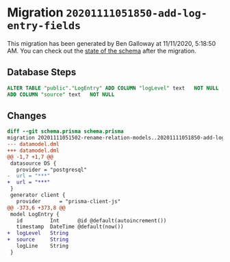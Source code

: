 # Migration `20201111051850-add-log-entry-fields`

This migration has been generated by Ben Galloway at 11/11/2020, 5:18:50 AM.
You can check out the [state of the schema](./schema.prisma) after the migration.

## Database Steps

```sql
ALTER TABLE "public"."LogEntry" ADD COLUMN "logLevel" text   NOT NULL ,
ADD COLUMN "source" text   NOT NULL 
```

## Changes

```diff
diff --git schema.prisma schema.prisma
migration 20201111051502-rename-relation-models..20201111051850-add-log-entry-fields
--- datamodel.dml
+++ datamodel.dml
@@ -1,7 +1,7 @@
 datasource DS {
   provider = "postgresql"
-  url = "***"
+  url = "***"
 }
 generator client {
   provider      = "prisma-client-js"
@@ -373,6 +373,8 @@
 model LogEntry {
   id         Int      @id @default(autoincrement())
   timestamp  DateTime @default(now())
+  logLevel   String
+  source     String
   logLine    String
 }
```


